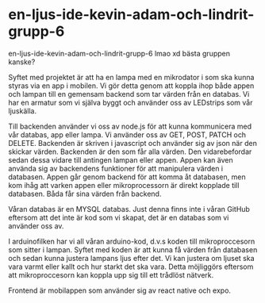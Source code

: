# en-ljus-ide-kevin-adam-och-lindrit-grupp-6
en-ljus-ide-kevin-adam-och-lindrit-grupp-6 lmao xd bästa gruppen kanske?

Syftet med projektet är att ha en lampa med en mikrodator i som ska kunna styras via en app i mobilen. Vi gör detta genom att koppla ihop både appen och lampan till en gemensam backend som tar värden från en databas. Vi har en armatur som vi själva byggt och använder oss av LEDstrips som vår ljuskälla.

Till backenden använder vi oss av node.js för att kunna kommunicera med vår databas, app eller lampa. Vi använder oss av GET, POST, PATCH och DELETE. Backenden är skriven i javascript och använder sig av json när den skickar värden. Backenden är den som får alla värden. Den vidarebefordar sedan dessa vidare till antingen lampan eller appen. Appen kan även använda sig av backendens funktioner för att manipulera värden i databasen. Appen går genom backend för att komma åt databasen, men kom ihåg att varken appen eller mikroprocessorn är direkt kopplade till databasen. Båda får sina värden från backend.

Våran databas är en MYSQL databas. Just denna finns inte i våran GitHub eftersom att det inte är kod som vi skapat, det är en databas som vi använder oss av.

I arduinofilken har vi all våran arduino-kod, d.v.s koden till mikroproccesorn som sitter i lampan. Syftet med koden är att kunna få värden från databasen och sedan kunna justera lampans ljus efter det. Vi kan justera om ljuset ska vara varmt eller kallt och hur starkt det ska vara. Detta möjliggörs eftersom att mikroproccesorn kan koppla upp sig till ett trådlöst nätverk.

Frontend är mobilappen som använder sig av react native och expo.



